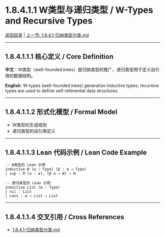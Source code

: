# 1.8.4.1.1 W类型与递归类型 / W-Types and Recursive Types

[返回目录](../CONTINUOUS_PROGRESS.md) | [上一节: 1.8.4.1-归纳类型分类.md](1.8.4.1-归纳类型分类.md)

---

## 1.8.4.1.1.1 核心定义 / Core Definition

**中文**：W类型（well-founded trees）是归纳类型的推广，递归类型用于定义自引用的数据结构。

**English**: W-types (well-founded trees) generalize inductive types; recursive types are used to define self-referential data structures.

---

## 1.8.4.1.1.2 形式化模型 / Formal Model

- W类型的生成规则
- 递归类型的自引用定义

---

## 1.8.4.1.1.3 Lean 代码示例 / Lean Code Example

```lean
-- W类型的 Lean 示例
inductive W (α : Type) (β : α → Type)
| sup : Π (a : α), (β a → W) → W

-- 递归类型的 Lean 示例
inductive List (α : Type)
| nil : List
| cons : α → List → List
```

---

## 1.8.4.1.1.4 交叉引用 / Cross References

- [1.8.4.1-归纳类型分类.md](1.8.4.1-归纳类型分类.md)
